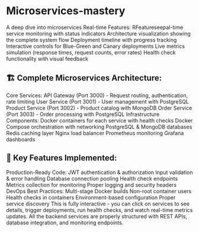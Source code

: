 # Microservices-mastery
A deep dive into microservices 
Real-time Features:
RFeatureseepal-time service monitoring with status indicators
Architecture visualization showing the complete system flow
Deployment timeline with progress tracking
Interactive controls for Blue-Green and Canary deployments
Live metrics simulation (response times, request counts, error rates)
Health check functionality with visual feedback
## 🏗️ Complete Microservices Architecture:
Core Services:
API Gateway (Port 3000) - Request routing, authentication, rate limiting
User Service (Port 3001) - User management with PostgreSQL
Product Service (Port 3002) - Product catalog with MongoDB
Order Service (Port 3003) - Order processing with PostgreSQL
Infrastructure Components:
Docker containers for each service with health checks
Docker Compose orchestration with networking
PostgreSQL & MongoDB databases
Redis caching layer
Nginx load balancer
Prometheus monitoring
Grafana dashboards
## 🚀 Key Features Implemented:
Production-Ready Code:
JWT authentication & authorization
Input validation & error handling
Database connection pooling
Health check endpoints
Metrics collection for monitoring
Proper logging and security headers
DevOps Best Practices:
Multi-stage Docker builds
Non-root container users
Health checks in containers
Environment-based configuration
Proper service discovery
This is fully interactive - you can click on services to see details, trigger deployments, run health checks, and watch real-time metrics updates. All the backend services are properly structured with REST APIs, database integration, and monitoring endpoints.

